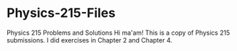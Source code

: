 # Physics-215-Files
Physics 215 Problems and Solutions
Hi ma'am! This is a copy of Physics 215 submissions. I did exercises in Chapter 2 and Chapter 4.
